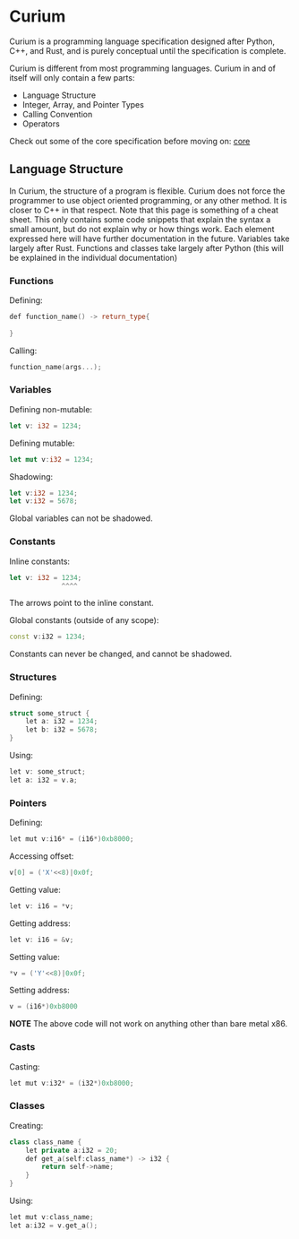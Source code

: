 # Curium

Curium is a programming language specification designed after Python, C++, and Rust, and is purely conceptual until the specification is complete.

Curium is different from most programming languages. Curium in and of itself will only contain a few parts:

- Language Structure
- Integer, Array, and Pointer Types
- Calling Convention
- Operators

Check out some of the core specification before moving on: [core](core)


## Language Structure

In Curium, the structure of a program is flexible. Curium does not force the programmer to use object oriented programming, or any other method. It is closer to C++ in that respect. Note that this page is something of a cheat sheet. This only contains some code snippets that explain the syntax a small amount, but do not explain why or how things work. Each element expressed here will have further documentation in the future. Variables take largely after Rust. Functions and classes take largely after Python (this will be explained in the individual documentation)

### Functions
Defining:
```cpp
def function_name() -> return_type{
    
}
```
Calling:
```cpp
function_name(args...);
```


### Variables

Defining non-mutable:
```rust
let v: i32 = 1234;
```
Defining mutable:
```rust
let mut v:i32 = 1234;
```

Shadowing:

```rust
let v:i32 = 1234;
let v:i32 = 5678;
```
Global variables can not be shadowed.

### Constants

Inline constants:
```rust
let v: i32 = 1234;
             ^^^^
```
The arrows point to the inline constant.

Global constants (outside of any scope):
```cpp
const v:i32 = 1234;
```

Constants can never be changed, and cannot be shadowed.

### Structures

Defining:
```c++
struct some_struct {
    let a: i32 = 1234;
    let b: i32 = 5678;
}
```

Using:
```c++
let v: some_struct;
let a: i32 = v.a;
```

### Pointers

Defining:
```cpp
let mut v:i16* = (i16*)0xb8000;
```

Accessing offset:
```cpp
v[0] = ('X'<<8)|0x0f;
```

Getting value:
```cpp
let v: i16 = *v;
```

Getting address:
```cpp
let v: i16 = &v;
```

Setting value:
```cpp
*v = ('Y'<<8)|0x0f;
```

Setting address:
```cpp
v = (i16*)0xb8000
```

**NOTE** The above code will not work on anything other than bare metal x86.

### Casts

Casting:
```cpp
let mut v:i32* = (i32*)0xb8000;
```

### Classes

Creating:
```cpp
class class_name {
    let private a:i32 = 20;
    def get_a(self:class_name*) -> i32 {
        return self->name;
    }
}
```
Using:
```cpp
let mut v:class_name;
let a:i32 = v.get_a();
```